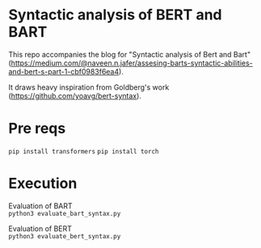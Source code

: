 # Syntactic analysis of BERT and BART
This repo accompanies the blog for "Syntactic analysis of Bert and Bart" (https://medium.com/@naveen.n.jafer/assesing-barts-syntactic-abilities-and-bert-s-part-1-cbf0983f6ea4).   

It draws heavy inspiration from Goldberg's work (https://github.com/yoavg/bert-syntax).

# Pre reqs
`pip install transformers`
`pip install torch`

# Execution
Evaluation of BART  
`python3 evaluate_bart_syntax.py`


Evaluation of BERT  
`python3 evaluate_bert_syntax.py`
